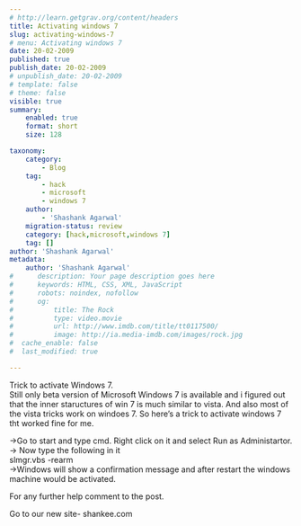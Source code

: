 ```yaml
---
# http://learn.getgrav.org/content/headers
title: Activating windows 7
slug: activating-windows-7
# menu: Activating windows 7
date: 20-02-2009
published: true
publish_date: 20-02-2009
# unpublish_date: 20-02-2009
# template: false
# theme: false
visible: true
summary:
    enabled: true
    format: short
    size: 128

taxonomy:
    category:
        - Blog
    tag:
        - hack
        - microsoft
        - windows 7
    author:
        - 'Shashank Agarwal'
    migration-status: review
    category: [hack,microsoft,windows 7]
    tag: []
author: 'Shashank Agarwal'
metadata:
    author: 'Shashank Agarwal'
#      description: Your page description goes here
#      keywords: HTML, CSS, XML, JavaScript
#      robots: noindex, nofollow
#      og:
#          title: The Rock
#          type: video.movie
#          url: http://www.imdb.com/title/tt0117500/
#          image: http://ia.media-imdb.com/images/rock.jpg
#  cache_enable: false
#  last_modified: true

---
```


Trick to activate Windows 7.  
Still only beta version of Microsoft Windows 7 is available and i figured out that the inner staructures of win 7 is much similar to vista. And also most of the vista tricks work on windoes 7. So here’s a trick to activate windows 7 tht worked fine for me.

->Go to start and type cmd. Right click on it and select Run as Administartor.  
-> Now type the following in it  
slmgr.vbs -rearm  
->Windows will show a confirmation message and after restart the windows machine would be activated.

For any further help comment to the post.

Go to our new site- shankee.com
